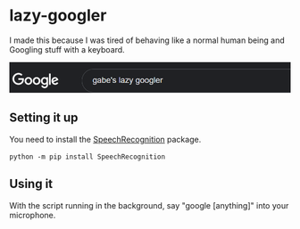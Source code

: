 # lazy-googler
I made this because I was tired of behaving like a normal human being and Googling stuff with a keyboard.

![image](extras/image_2021-01-26_182105.png)

## Setting it up
You need to install the [SpeechRecognition](https://pypi.org/project/SpeechRecognition/) package.
  ```
  python -m pip install SpeechRecognition
  ```

## Using it
With the script running in the background, say "google [anything]" into your microphone.
